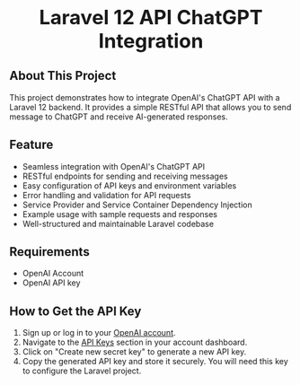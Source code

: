 <h1 align="center" style="font-size:2.5em;">Laravel 12 API ChatGPT Integration</h1>

## About This Project
This project demonstrates how to integrate OpenAI's ChatGPT API with a Laravel 12 backend. It provides a simple RESTful API that allows you to send message to ChatGPT and receive AI-generated responses.

## Feature
- Seamless integration with OpenAI's ChatGPT API
- RESTful endpoints for sending and receiving messages
- Easy configuration of API keys and environment variables
- Error handling and validation for API requests
- Service Provider and Service Container Dependency Injection
- Example usage with sample requests and responses
- Well-structured and maintainable Laravel codebase

## Requirements
- OpenAI Account
- OpenAI API key

## How to Get the API Key
1. Sign up or log in to your [OpenAI account](https://platform.openai.com/).
2. Navigate to the [API Keys](https://platform.openai.com/api-keys) section in your account dashboard.
3. Click on "Create new secret key" to generate a new API key.
4. Copy the generated API key and store it securely. You will need this key to configure the Laravel project.
